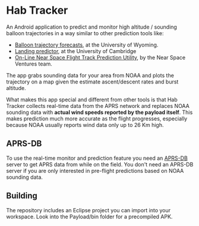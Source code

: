 # Hab Tracker

An Android application to predict and monitor high altitude / sounding balloon trajectories in a way similar to other prediction tools like:

  * [Balloon trajectory forecasts](http://weather.uwyo.edu/polar/balloon_traj.html), at the University of Wyoming.
  * [Landing predictor](http://habhub.org/predict/), at the University of Cambridge
  * [On-Line Near Space Flight Track Prediction Utility](http://nearspaceventures.com/w3Baltrak/readyget.pl), by the Near Space Ventures team.

The app grabs sounding data for your area from NOAA and plots the trajectory on a map given the estimate ascent/descent rates and burst altitude.

What makes this app special and different from other tools is that Hab Tracker collects real-time data from the APRS network and replaces NOAA sounding data with **actual wind speeds reported by the payload itself**. This makes prediction much more accurate as the flight progresses, especially because NOAA usually reports wind data only up to 26 Km high.

## APRS-DB ##

To use the real-time monitor and prediction feature you need an [APRS-DB](https://github.com/trackuino/aprsdb) server to get APRS data from while on the field. You don't need an APRS-DB server if you are only interested in pre-flight predictions based on NOAA sounding data.

## Building ##

The repository includes an Eclipse project you can import into your workspace. Look into the Payload/bin folder for a precompiled APK.

